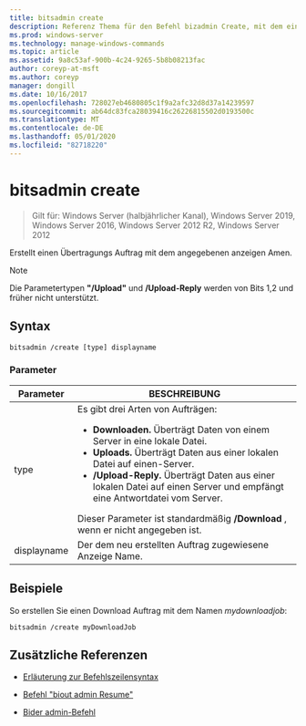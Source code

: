 ```yaml
---
title: bitsadmin create
description: Referenz Thema für den Befehl bizadmin Create, mit dem ein Übertragungs Auftrag mit dem angegebenen anzeigen Amen erstellt wird.
ms.prod: windows-server
ms.technology: manage-windows-commands
ms.topic: article
ms.assetid: 9a8c53af-900b-4c24-9265-5b8b08213fac
author: coreyp-at-msft
ms.author: coreyp
manager: dongill
ms.date: 10/16/2017
ms.openlocfilehash: 728027eb4680805c1f9a2afc32d8d37a14239597
ms.sourcegitcommit: ab64dc83fca28039416c26226815502d0193500c
ms.translationtype: MT
ms.contentlocale: de-DE
ms.lasthandoff: 05/01/2020
ms.locfileid: "82718220"
---
```

# <a name="bitsadmin-create"></a>bitsadmin create

> Gilt für: Windows Server (halbjährlicher Kanal), Windows Server 2019, Windows Server 2016, Windows Server 2012 R2, Windows Server 2012

Erstellt einen Übertragungs Auftrag mit dem angegebenen anzeigen Amen.

> [!NOTE]
> Die Parametertypen **"/Upload"** und **/Upload-Reply** werden von Bits 1,2 und früher nicht unterstützt.

## <a name="syntax"></a>Syntax

```
bitsadmin /create [type] displayname
```

### <a name="parameters"></a>Parameter

| Parameter | BESCHREIBUNG |
| ------- | -------- |
| type | Es gibt drei Arten von Aufträgen:<ul><li>**Downloaden.** Überträgt Daten von einem Server in eine lokale Datei.</li><li>**Uploads.** Überträgt Daten aus einer lokalen Datei auf einen-Server.</li><li>**/Upload-Reply.** Überträgt Daten aus einer lokalen Datei auf einen Server und empfängt eine Antwortdatei vom Server.</li></ul>Dieser Parameter ist standardmäßig **/Download** , wenn er nicht angegeben ist. |
| displayname | Der dem neu erstellten Auftrag zugewiesene Anzeige Name. |

## <a name="examples"></a>Beispiele

So erstellen Sie einen Download Auftrag mit dem Namen *mydownloadjob*:

```
bitsadmin /create myDownloadJob
```

## <a name="additional-references"></a>Zusätzliche Referenzen

- [Erläuterung zur Befehlszeilensyntax](command-line-syntax-key.md)

- [Befehl "biout admin Resume"](bitsadmin-resume.md)

- [Bider admin-Befehl](bitsadmin.md)
